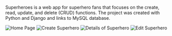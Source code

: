 Superheroes is a web app for superhero fans that focuses on the create, read, update, and delete (CRUD) functions.  The project was created with Python and Django and links to MySQL database.

![Home Page](https://user-images.githubusercontent.com/91335772/146842117-e26c734b-1364-44db-8b4b-1dcfc391dfe1.png)
![Create Superhero](https://user-images.githubusercontent.com/91335772/146842124-500fbbba-ce65-4c36-a93a-1fd34c8fb546.png)
![Details of Superhero](https://user-images.githubusercontent.com/91335772/146842135-c0cc1333-7705-4eeb-b4e5-d5d3d4fb0666.png)
![Edit Superhero](https://user-images.githubusercontent.com/91335772/146842178-fb033775-0c73-42a3-a420-0eb1bb83d055.png)
